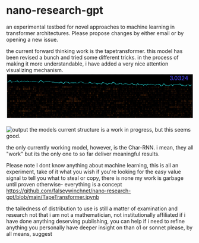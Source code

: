 # nano-research-gpt
an experimental testbed for novel approaches to machine learning in transformer architectures.
Please propose changes by either email or by opening a new issue.

the current forward thinking work is the tapetransformer.
this model has been revised a bunch and tried some different tricks.
in the process of making it more understandable, i have added a very nice attention visualizing mechanism.
![til](./2025-02-1802-25-00-ezgif.com-video-to-gif-converter.gif)

![output](https://github.com/user-attachments/assets/50b6cfd6-cc8c-44ad-b3e1-d078da5fd316)
the models current structure is a work in progress, but this seems good.

the only currently working model, however, is the Char-RNN.
i mean, they all "work" but its the only one to so far deliver meaningful results.


Please note I dont know anything about machine learning, this is all an experiment, take of it what you wish
if you're looking for the easy value signal to tell you what to steal or copy, there is none
my work is garbage until proven otherwise- everything is a concept
https://github.com/falseywinchnet/nano-research-gpt/blob/main/TapeTransformer.ipynb

the tailedness of distribution to use is still a matter of examination and research
not that i am not a mathematician, not institutionally affiliated
if i have done anything deserving publishing, you can help
if i need to refine anything you personally have deeper insight on than o1 or sonnet
please, by all means, suggest
